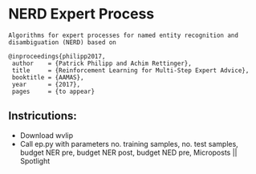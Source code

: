 NERD Expert Process
===
	Algorithms for expert processes for named entity recognition and disambiguation (NERD) based on 

	@inproceedings{philipp2017,
	 author    = {Patrick Philipp and Achim Rettinger},
	 title     = {Reinforcement Learning for Multi-Step Expert Advice},
	 booktitle = {AAMAS},
	 year      = {2017},
	 pages     = {to appear}

Instricutions:
-------------
 * Download wvlip
 * Call ep.py with parameters no. training samples, no. test samples, budget NER pre, budget NER post, budget NED pre, Microposts || Spotlight
